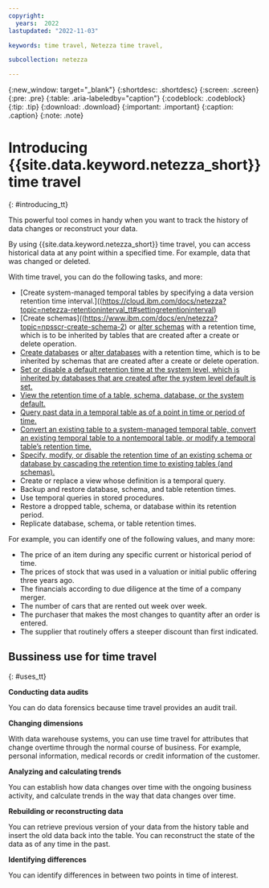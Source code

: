 ```yaml
---
copyright:
  years:  2022
lastupdated: "2022-11-03"

keywords: time travel, Netezza time travel,

subcollection: netezza

---
```


{:new_window: target="_blank"}
{:shortdesc: .shortdesc}
{:screen: .screen}
{:pre: .pre}
{:table: .aria-labeledby="caption"}
{:codeblock: .codeblock}
{:tip: .tip}
{:download: .download}
{:important: .important}
{:caption: .caption}
{:note: .note}

# Introducing {{site.data.keyword.netezza_short}} time travel
{: #introducing_tt}

This powerful tool comes in handy when you want to track the history of data changes or reconstruct your data.

By using {{site.data.keyword.netezza_short}} time travel, you can access historical data at any point within a specified time. For example, data that was changed or deleted.

With time travel, you can do the following tasks, and more:

- [Create system-managed temporal tables by specifying a data version retention time interval.]((https://cloud.ibm.com/docs/netezza?topic=netezza-retentioninterval_tt#settingretentioninterval)
- [Create schemas]((https://www.ibm.com/docs/en/netezza?topic=npsscr-create-schema-2) or [alter schemas](https://www.ibm.com/docs/en/netezza?topic=npsscr-alter-schema-2) with a retention time, which is to be inherited by tables that are created after a create or delete operation.
- [Create databases](https://www.ibm.com/docs/en/netezza?topic=npsscr-create-database-2) or [alter databases](https://www.ibm.com/docs/en/netezza?topic=npsscr-alter-database-2) with a retention time, which is to be inherited by schemas that are created after a create or delete operation.
- [Set or disable a default retention time at the system level, which is inherited by databases that are created after the system level default is set.](https://cloud.ibm.com/docs/netezza?topic=netezza-retentioninterval_tt#settingretentioninterval)
- [View the retention time of a table, schema, database, or the system default.](https://cloud.ibm.com/docs/netezza?topic=netezza-retentioninterval_tt)
- [Query past data in a temporal table as of a point in time or period of time.](https://cloud.ibm.com/docs/netezza?topic=netezza-queryingdata_tt)
- [Convert an existing table to a system-managed temporal table, convert an existing temporal table to a nontemporal table, or modify a temporal table’s retention time.](https://cloud.ibm.com/docs/netezza?topic=netezza-retentioninterval_tt)
- [Specify, modify, or disable the retention time of an existing schema or database by cascading the retention time to existing tables (and schemas).](https://cloud.ibm.com/docs/netezza?topic=netezza-retentioninterval_tt)
- Create or replace a view whose definition is a temporal query.
- Backup and restore database, schema, and table retention times.
- Use temporal queries in stored procedures.
- Restore a dropped table, schema, or database within its retention period.
- Replicate database, schema, or table retention times.

For example, you can identify one of the following values, and many more:

- The price of an item during any specific current or historical period of time.
- The prices of stock that was used in a valuation or initial public offering three years ago.
- The financials according to due diligence at the time of a company merger.
- The number of cars that are rented out week over week.
- The purchaser that makes the most changes to quantity after an order is entered.
- The supplier that routinely offers a steeper discount than first indicated.

## Bussiness use for time travel
{: #uses_tt}

**Conducting data audits**

You can do data forensics because time travel provides an audit trail.

**Changing dimensions**

With data warehouse systems, you can use time travel for attributes that change overtime through the normal course of business.
For example, personal information, medical records or credit information of the customer.

**Analyzing and calculating trends**

You can establish how data changes over time with the ongoing business activity,
and calculate trends in the way that data changes over time.

**Rebuilding or reconstructing data**

You can retrieve previous version of your data from the history table and insert
the old data back into the table. You can reconstruct the state of the data as of any time in the past.

**Identifying differences**

You can identify differences in between two points in time of interest.

